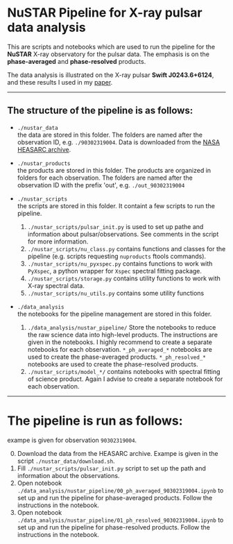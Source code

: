 #  NuSTAR Pipeline for X-ray pulsar data analysis

This are  scripts and notebooks which are used to run the pipeline for the **NuSTAR** X-ray observatory for the pulsar data. The emphasis  is on  the **phase-averaged** and **phase-resolved** products. 

The data analysis is illustrated on the X-ray pulsar **Swift J0243.6+6124**, and  these results I used in my [paper]().

------

## The structure of the pipeline is as follows:

- `./nustar_data`  
 the data are stored in this folder. The folders are named after the observation ID, e.g. `./90302319004`. Data is downloaded from the [NASA HEASARC archive](https://heasarc.gsfc.nasa.gov).

- `./nustar_products`  
 the products are stored in this folder. The products are organized in folders for each observation. The folders are named after the observation ID with the prefix 'out', e.g. `./out_90302319004`


- `./nustar_scripts`  
 the scripts are stored in this folder. It containt a few scripts to run the pipeline.
    1. `./nustar_scripts/pulsar_init.py`  is used to set up pathe and information about pulsar/observations. See comments in the script for more information.
    2. `./nustar_scripts/nu_class.py` contains functions and classes for the pipeline (e.g. scripts  requesting `nuproducts` ftools commands). 
    3. `./nustar_scripts/nu_pyxspec.py` contains functions to work with `PyXspec`, a python wrapper for `Xspec` spectral fitting package.
    4. `./nustar_scripts/storage.py` contains utility functions to work with X-ray  spectral data.
    5. `./nustar_scripts/nu_utils.py`  contains some utility functions


- `./data_analysis`  
 the notebooks for the pipeline management are stored in this folder.
    1. `./data_analysis/nustar_pipeline/`  Store the notebooks to reduce the raw science data into high-level products. The  instructions are given in the notebooks. I highly recommend to create a separate notebooks for each observation. `*_ph_averaged_*` notebooks are used to create the phase-averaged products. `*_ph_resolved_*` notebooks are used to create the phase-resolved products.
    2. `./nustar_scripts/model_*/` contains notebooks with spectral fitting of science product. Again I advise to create a separate notebook for each observation.

-----

# The pipeline is run as follows:
exampe is given  for observation `90302319004`.


0. Download the data from the HEASARC archive. Exampe is given in the script `./nustar_data/download.sh`.
1. Fill `./nustar_scripts/pulsar_init.py` script to set up the path and information about the observations.
2. Open notebook `./data_analysis/nustar_pipeline/00_ph_averaged_90302319004.ipynb` to set up and run the pipeline for phase-averaged products. Follow the instructions in the notebook.
3. Open notebook `./data_analysis/nustar_pipeline/01_ph_resolved_90302319004.ipynb` to set up and run the pipeline for phase-resolved products. Follow the instructions in the notebook.
